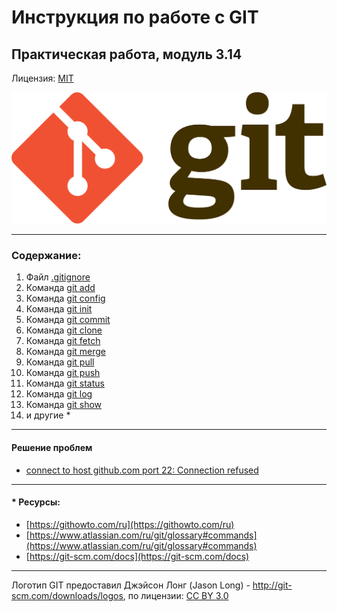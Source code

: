 # Инструкция по работе с GIT

## Практическая работа, модуль 3.14


Лицензия: [MIT](./license.md)

![логотип GIT](./assets/Git-logo.svg.png)

---

### Содержание:

1.  Файл [.gitignore](./gitignore.md)
2.  Команда [git add](./add.md)
3.  Команда [git config](./config.md)
4.  Команда [git init](./init.md)
5.  Команда [git commit](./commit.md)
6.  Команда [git clone](./clone.md)
7.  Команда [git fetch](./fetch.md)
8.  Команда [git merge](./merge.md)
9.  Команда [git pull](./pull.md)
10. Команда [git push](./push.md)
11. Команда [git status](./status.md)
12. Команда [git log](./log.md)
13. Команда [git show](./show.md)
14. и другие *
---

#### Решение проблем

- [connect to host github.com port 22: Connection refused](./trouble-connecvtion-github_com_22.md)

---

#### \* Ресурсы:
- [https://githowto.com/ru](https://githowto.com/ru)
- [https://www.atlassian.com/ru/git/glossary#commands](https://www.atlassian.com/ru/git/glossary#commands)
- [https://git-scm.com/docs](https://git-scm.com/docs)

--- 
Логотип GIT предоставил Джэйсон Лонг (Jason Long) - http://git-scm.com/downloads/logos,
по лицензии: [CC BY 3.0](https://creativecommons.org/licenses/by/3.0)